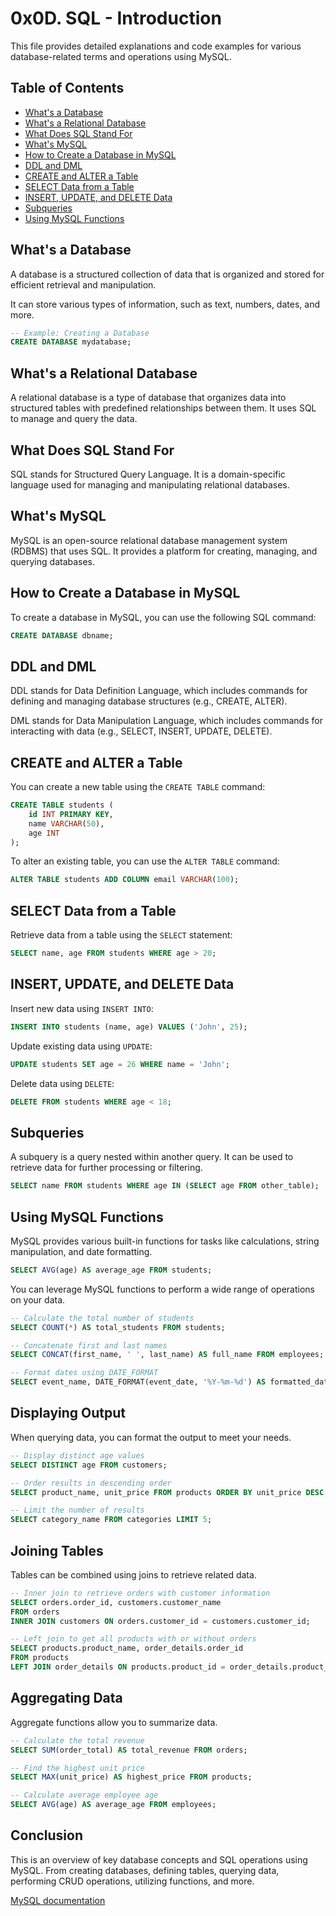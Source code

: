 # 0x0D. SQL - Introduction

This file provides detailed explanations and code examples for various database-related terms and operations using MySQL. 

## Table of Contents

- [What's a Database](#whats-a-database)
- [What's a Relational Database](#whats-a-relational-database)
- [What Does SQL Stand For](#what-does-sql-stand-for)
- [What's MySQL](#whats-mysql)
- [How to Create a Database in MySQL](#how-to-create-a-database-in-mysql)
- [DDL and DML](#ddl-and-dml)
- [CREATE and ALTER a Table](#create-and-alter-a-table)
- [SELECT Data from a Table](#select-data-from-a-table)
- [INSERT, UPDATE, and DELETE Data](#insert-update-and-delete-data)
- [Subqueries](#subqueries)
- [Using MySQL Functions](#using-mysql-functions)

## What's a Database

A database is a structured collection of data that is organized and stored for efficient retrieval and manipulation.

It can store various types of information, such as text, numbers, dates, and more.

```sql
-- Example: Creating a Database
CREATE DATABASE mydatabase;
```

## What's a Relational Database

A relational database is a type of database that organizes data into structured tables with predefined relationships between them. It uses SQL to manage and query the data.

## What Does SQL Stand For

SQL stands for Structured Query Language. It is a domain-specific language used for managing and manipulating relational databases.

## What's MySQL

MySQL is an open-source relational database management system (RDBMS) that uses SQL. It provides a platform for creating, managing, and querying databases.

## How to Create a Database in MySQL

To create a database in MySQL, you can use the following SQL command:

```sql
CREATE DATABASE dbname;
```

## DDL and DML

DDL stands for Data Definition Language, which includes commands for defining and managing database structures (e.g., CREATE, ALTER).

DML stands for Data Manipulation Language, which includes commands for interacting with data (e.g., SELECT, INSERT, UPDATE, DELETE).

## CREATE and ALTER a Table

You can create a new table using the `CREATE TABLE` command:

```sql
CREATE TABLE students (
    id INT PRIMARY KEY,
    name VARCHAR(50),
    age INT
);
```

To alter an existing table, you can use the `ALTER TABLE` command:

```sql
ALTER TABLE students ADD COLUMN email VARCHAR(100);
```

## SELECT Data from a Table

Retrieve data from a table using the `SELECT` statement:

```sql
SELECT name, age FROM students WHERE age > 20;
```

## INSERT, UPDATE, and DELETE Data

Insert new data using `INSERT INTO`:

```sql
INSERT INTO students (name, age) VALUES ('John', 25);
```

Update existing data using `UPDATE`:

```sql
UPDATE students SET age = 26 WHERE name = 'John';
```

Delete data using `DELETE`:

```sql
DELETE FROM students WHERE age < 18;
```

## Subqueries

A subquery is a query nested within another query. It can be used to retrieve data for further processing or filtering.

```sql
SELECT name FROM students WHERE age IN (SELECT age FROM other_table);
```

## Using MySQL Functions

MySQL provides various built-in functions for tasks like calculations, string manipulation, and date formatting.

```sql
SELECT AVG(age) AS average_age FROM students;
```

You can leverage MySQL functions to perform a wide range of operations on your data.

```sql
-- Calculate the total number of students
SELECT COUNT(*) AS total_students FROM students;

-- Concatenate first and last names
SELECT CONCAT(first_name, ' ', last_name) AS full_name FROM employees;

-- Format dates using DATE_FORMAT
SELECT event_name, DATE_FORMAT(event_date, '%Y-%m-%d') AS formatted_date FROM events;
```

## Displaying Output

When querying data, you can format the output to meet your needs.

```sql
-- Display distinct age values
SELECT DISTINCT age FROM customers;

-- Order results in descending order
SELECT product_name, unit_price FROM products ORDER BY unit_price DESC;

-- Limit the number of results
SELECT category_name FROM categories LIMIT 5;
```

## Joining Tables

Tables can be combined using joins to retrieve related data.

```sql
-- Inner join to retrieve orders with customer information
SELECT orders.order_id, customers.customer_name
FROM orders
INNER JOIN customers ON orders.customer_id = customers.customer_id;

-- Left join to get all products with or without orders
SELECT products.product_name, order_details.order_id
FROM products
LEFT JOIN order_details ON products.product_id = order_details.product_id;
```

## Aggregating Data

Aggregate functions allow you to summarize data.

```sql
-- Calculate the total revenue
SELECT SUM(order_total) AS total_revenue FROM orders;

-- Find the highest unit price
SELECT MAX(unit_price) AS highest_price FROM products;

-- Calculate average employee age
SELECT AVG(age) AS average_age FROM employees;
```

## Conclusion

This is an overview of key database concepts and SQL operations using MySQL. From creating databases, defining tables, querying data, performing CRUD operations, utilizing functions, and more.

[MySQL documentation](https://dev.mysql.com/doc/)
